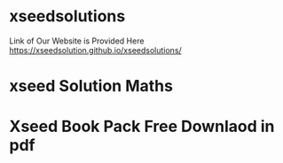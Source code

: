 # xseedsolutions
Link of Our Website is Provided Here
https://xseedsolution.github.io/xseedsolutions/
# xseed Solution Maths 
# Xseed Book Pack Free Downlaod in pdf
